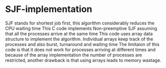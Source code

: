 # SJF-implementation

SJF stands for shortest job first, this algorithm considerably reduces the CPU waiting time
This C code implements Non-preemptive SJF assuming that all the processes arrive at the same time
This code uses array data structure to implement the algorithm.
Individual arrays keep track of the processes and also burst, turnaround and waiting time
The limitaion of this code is that it does not work for processes arriving at different times
and because of the array implementation the number of processes are restricted, 
another drawback is that using arrays leads to memory wastage.
